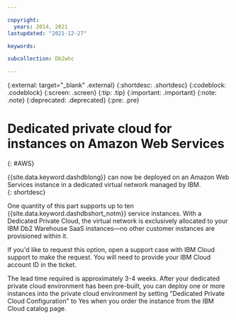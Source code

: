 ```yaml
---

copyright:
  years: 2014, 2021
lastupdated: "2021-12-27"

keywords: 

subcollection: Db2whc

---
```


 
{:external: target="_blank" .external}
{:shortdesc: .shortdesc}
{:codeblock: .codeblock}
{:screen: .screen}
{:tip: .tip}
{:important: .important}
{:note: .note}
{:deprecated: .deprecated}
{:pre: .pre}


# Dedicated private cloud for instances on Amazon Web Services
{: #AWS}

{{site.data.keyword.dashdblong}} can now be deployed on an Amazon Web Services instance in a dedicated virtual network managed by IBM.  
{: shortdesc}

One quantity of this part supports up to ten {{site.data.keyword.dashdbshort_notm}} service instances. With a Dedicated Private Cloud, the virtual network is exclusively allocated to your IBM Db2 Warehouse SaaS instances—no other customer instances are provisioned within it.

If you'd like to request this option, open a support case with IBM Cloud support to make the request.  You will need to provide your IBM Cloud account ID in the ticket. 

The lead time required is approximately 3-4 weeks. After your dedicated private cloud environment has been pre-built, you can deploy one or more instances into the private cloud environment by setting "Dedicated Private Cloud Configuration" to Yes when you order the instance from the IBM Cloud catalog page.


